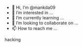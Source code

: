 - 👋 Hi, I’m @mankda09
- 👀 I’m interested in ...
- 🌱 I’m currently learning ...
- 💞️ I’m looking to collaborate on ...
- 📫 How to reach me ...

<!---
mankda09/mankda09 is a ✨ special ✨ repository because its `README.md` (this file) appears on your GitHub profile.
You can click the Preview link to take a look at your changes.
---> hacking

